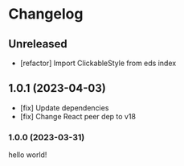 # Changelog

## Unreleased
- [refactor] Import ClickableStyle from eds index

## 1.0.1 (2023-04-03)

- [fix] Update dependencies
- [fix] Change React peer dep to v18

### 1.0.0 (2023-03-31)

hello world!

